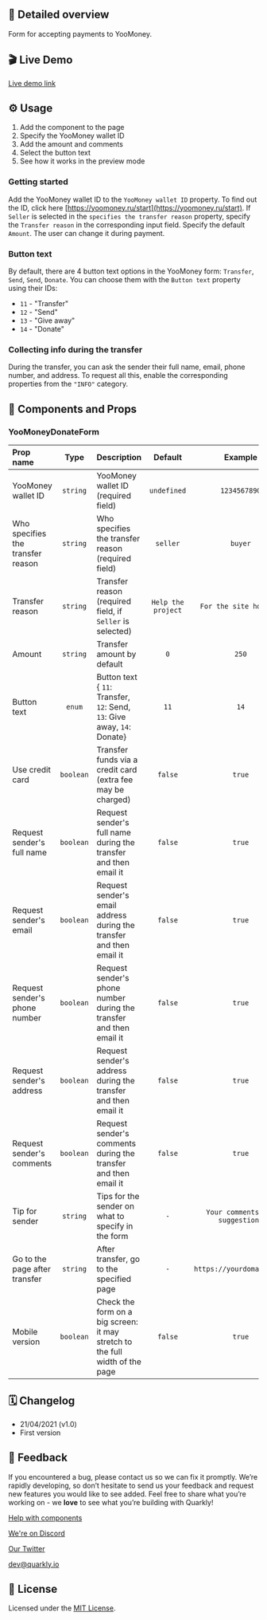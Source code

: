 ## 📖 Detailed overview

Form for accepting payments to YooMoney.

## 🎬 Live Demo

[Live demo link](https://quarkly-catalog.netlify.app/yoomoneydonateform/)

## ⚙️ Usage

1.  Add the component to the page
2.  Specify the YooMoney wallet ID
3.  Add the amount and comments
4.  Select the button text
5.  See how it works in the preview mode

### Getting started

Add the YooMoney wallet ID to the `YooMoney wallet ID` property. To find out the ID, click here [https://yoomoney.ru/start](https://yoomoney.ru/start). If `Seller` is selected in the `specifies the transfer reason` property, specify the `Transfer reason` in the corresponding input field. Specify the default `Amount`. The user can change it during payment.

### Button text

By default, there are 4 button text options in the YooMoney form: `Transfer`, `Send`, `Send`, `Donate`. You can choose them with the `Button text` property using their IDs:

-   `11` - "Transfer"
-   `12` - "Send"
-   `13` - "Give away"
-   `14` - "Donate"

### Collecting info during the transfer

During the transfer, you can ask the sender their full name, email, phone number, and address. To request all this, enable the corresponding properties from the `"INFO"` category.

## 🧩 Components and Props

### YooMoneyDonateForm

| Prop name                         |   Type    | Description                                                                  |      Default       |             Example             |
| :-------------------------------- | :-------: | :--------------------------------------------------------------------------- | :----------------: | :-----------------------------: |
| YooMoney wallet ID                | `string`  | YooMoney wallet ID (required field)                                          |    `undefined`     |          `1234567890`           |
| Who specifies the transfer reason | `string`  | Who specifies the transfer reason (required field)                           |      `seller`      |             `buyer`             |
| Transfer reason                   | `string`  | Transfer reason (required field, if `Seller` is selected)                    | `Help the project` |     `For the site hosting`      |
| Amount                            | `string`  | Transfer amount by default                                                   |        `0`         |              `250`              |
| Button text                       |  `enum`   | Button text { `11`: Transfer, `12`: Send, `13`: Give away, `14`: Donate}     |        `11`        |              `14`               |
| Use credit card                   | `boolean` | Transfer funds via a credit card (extra fee may be charged)                  |      `false`       |             `true`              |
| Request sender's full name        | `boolean` | Request sender's full name during the transfer and then email it             |      `false`       |             `true`              |
| Request sender's email            | `boolean` | Request sender's email address during the transfer and then email it         |      `false`       |             `true`              |
| Request sender's phone number     | `boolean` | Request sender's phone number during the transfer and then email it          |      `false`       |             `true`              |
| Request sender's address          | `boolean` | Request sender's address during the transfer and then email it               |      `false`       |             `true`              |
| Request sender's comments         | `boolean` | Request sender's comments during the transfer and then email it              |      `false`       |             `true`              |
| Tip for sender                    | `string`  | Tips for the sender on what to specify in the form                           |        `-`         | `Your comments and suggestions` |
| Go to the page after transfer     | `string`  | After transfer, go to the specified page                                     |        `-`         |    `https://yourdomain.name`    |
| Mobile version                    | `boolean` | Check the form on a big screen: it may stretch to the full width of the page |      `false`       |             `true`              |

## 🗓 Changelog

-   21/04/2021 (v1.0)
-   First version

## 📮 Feedback

If you encountered a bug, please contact us so we can fix it promptly. We’re rapidly developing, so don’t hesitate to send us your feedback and request new features you would like to see added. Feel free to share what you’re working on - we **love** to see what you’re building with Quarkly!

[Help with components](https://community.quarkly.io/c/requests/11)

[We're on Discord](https://discord.gg/f9KhSMGX)

[Our Twitter](https://twitter.com/quarklyapp)

[dev@quarkly.io](mailto:dev@quarkly.io)

## 📝 License

Licensed under the [MIT License](./LICENSE).
